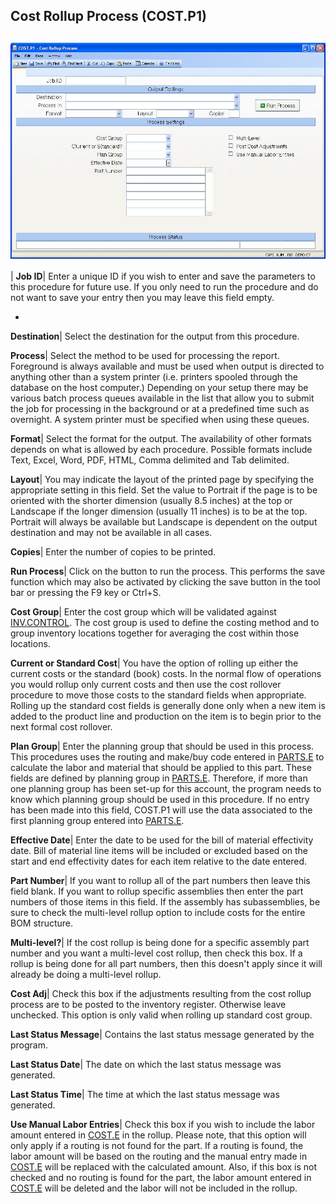 ## Cost Rollup Process (COST.P1)
<PageHeader />

##

![](./COST-P1-1.jpg)

| **Job ID**|  Enter a unique ID if you wish to enter and save the parameters
to this procedure for future use. If you only need to run the procedure and do
not want to save your entry then you may leave this field empty.

-  
**Destination**|  Select the destination for the output from this procedure.

**Process**|  Select the method to be used for processing the report.
Foreground is always available and must be used when output is directed to
anything other than a system printer (i.e. printers spooled through the
database on the host computer.) Depending on your setup there may be various
batch process queues available in the list that allow you to submit the job
for processing in the background or at a predefined time such as overnight. A
system printer must be specified when using these queues.

**Format**|  Select the format for the output. The availability of other
formats depends on what is allowed by each procedure. Possible formats include
Text, Excel, Word, PDF, HTML, Comma delimited and Tab delimited.

**Layout**|  You may indicate the layout of the printed page by specifying the
appropriate setting in this field. Set the value to Portrait if the page is to
be oriented with the shorter dimension (usually 8.5 inches) at the top or
Landscape if the longer dimension (usually 11 inches) is to be at the top.
Portrait will always be available but Landscape is dependent on the output
destination and may not be available in all cases.

**Copies**|  Enter the number of copies to be printed.

**Run Process**|  Click on the button to run the process. This performs the
save function which may also be activated by clicking the save button in the
tool bar or pressing the F9 key or Ctrl+S.

**Cost Group**|  Enter the cost group which will be validated against
[INV.CONTROL](../INV-CONTROL/README.md). The cost group is used to define the costing
method and to group inventory locations together for averaging the cost within
those locations.

**Current or Standard Cost**|  You have the option of rolling up either the
current costs or the standard (book) costs. In the normal flow of operations
you would rollup only current costs and then use the cost rollover procedure
to move those costs to the standard fields when appropriate. Rolling up the
standard cost fields is generally done only when a new item is added to the
product line and production on the item is to begin prior to the next formal
cost rollover.

**Plan Group**|  Enter the planning group that should be used in this process.
This procedures uses the routing and make/buy code entered in
[PARTS.E](../PARTS-E/README.md) to calculate the labor and material that should be
applied to this part. These fields are defined by planning group in
[PARTS.E](../PARTS-E/README.md). Therefore, if more than one planning group has been
set-up for this account, the program needs to know which planning group should
be used in this procedure. If no entry has been made into this field, COST.P1
will use the data associated to the first planning group entered into
[PARTS.E](../PARTS-E/README.md).

**Effective Date**|  Enter the date to be used for the bill of material
effectivity date. Bill of material line items will be included or excluded
based on the start and end effectivity dates for each item relative to the
date entered.

**Part Number**|  If you want to rollup all of the part numbers then leave
this field blank. If you want to rollup specific assemblies then enter the
part numbers of those items in this field. If the assembly has subassemblies,
be sure to check the multi-level rollup option to include costs for the entire
BOM structure.

**Multi-level?**|  If the cost rollup is being done for a specific assembly
part number and you want a multi-level cost rollup, then check this box. If a
rollup is being done for all part numbers, then this doesn't apply since it
will already be doing a multi-level rollup.

**Cost Adj**|  Check this box if the adjustments resulting from the cost
rollup process are to be posted to the inventory register. Otherwise leave
unchecked. This option is only valid when rolling up standard cost group.

**Last Status Message**|  Contains the last status message generated by the
program.

**Last Status Date**|  The date on which the last status message was
generated.

**Last Status Time**|  The time at which the last status message was
generated.

**Use Manual Labor Entries**|  Check this box if you wish to include the labor
amount entered in [COST.E](../COST-E/README.md) in the rollup. Please note, that this
option will only apply if a routing is not found for the part. If a routing is
found, the labor amount will be based on the routing and the manual entry made
in [COST.E](../COST-E/README.md) will be replaced with the calculated amount. Also, if
this box is not checked and no routing is found for the part, the labor amount
entered in [COST.E](../COST-E/README.md) will be deleted and the labor will not be
included in the rollup.


<badge text= "Version 8.10.57 " vertical="middle" />

<PageFooter />
